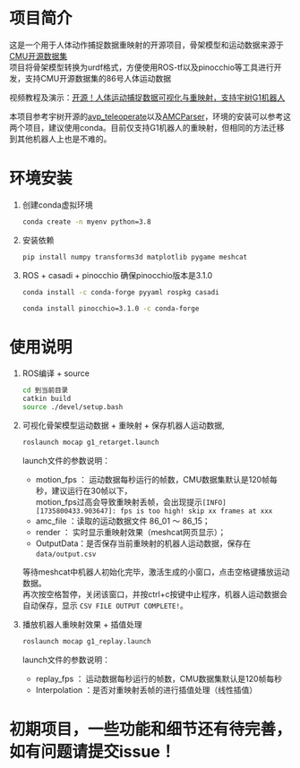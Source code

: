 # 项目简介

这是一个用于人体动作捕捉数据重映射的开源项目，骨架模型和运动数据来源于[CMU开源数据集](http://mocap.cs.cmu.edu/faqs.php)  
项目将骨架模型转换为urdf格式，方便使用ROS-tf以及pinocchio等工具进行开发，支持CMU开源数据集的86号人体运动数据 

视频教程及演示：[开源！人体运动捕捉数据可视化与重映射，支持宇树G1机器人](https://www.bilibili.com/video/BV1tC66YTEYh/?spm_id_from=333.1387.homepage.video_card.click&vd_source=713b35f59bdf42930757aea07a44e7cb)
  
本项目参考宇树开源的[avp_teleoperate](https://github.com/unitreerobotics/avp_teleoperate)以及[AMCParser](https://github.com/CalciferZh/AMCParser)，环境的安装可以参考这两个项目，建议使用conda。目前仅支持G1机器人的重映射，但相同的方法迁移到其他机器人上也是不难的。  

# 环境安装

1. 创建conda虚拟环境
    ```bash
    conda create -n myenv python=3.8
    ```
2. 安装依赖
    ```bash
    pip install numpy transforms3d matplotlib pygame meshcat
    ```
3. ROS + casadi + pinocchio 确保pinocchio版本是3.1.0
    ```bash
    conda install -c conda-forge pyyaml rospkg casadi
    ```
    ```bash
    conda install pinocchio=3.1.0 -c conda-forge
    ```


# 使用说明

1. ROS编译  + source
    ```bash
    cd 到当前目录
    catkin build
    source ./devel/setup.bash 
    ```


2. 可视化骨架模型运动数据 + 重映射 + 保存机器人运动数据, 
    ```bash
    roslaunch mocap g1_retarget.launch
    ```
    launch文件的参数说明：  
    - motion_fps ： 运动数据每秒运行的帧数，CMU数据集默认是120帧每秒，建议运行在30帧以下，  
    motion_fps过高会导致重映射丢帧，会出现提示`[INFO] [1735800433.903647]: fps is too high! skip xx frames at xxx`
    - amc_file ：读取的运动数据文件 86_01 ～ 86_15；
    - render ： 实时显示重映射效果（meshcat网页显示）；
    - OutputData：是否保存当前重映射的机器人运动数据，保存在 `data/output.csv` 
      
    等待meshcat中机器人初始化完毕，激活生成的小窗口，点击空格键播放运动数据。  
    再次按空格暂停，关闭该窗口，并按ctrl+c按键中止程序，机器人运动数据会自动保存，显示 `CSV FILE OUTPUT COMPLETE!`。



3. 播放机器人重映射效果 + 插值处理
    ```bash
    roslaunch mocap g1_replay.launch
    ```
    launch文件的参数说明：  
    - replay_fps ： 运动数据每秒运行的帧数，CMU数据集默认是120帧每秒
    - Interpolation ：是否对重映射丢帧的进行插值处理（线性插值）  

# 初期项目，一些功能和细节还有待完善，如有问题请提交issue！
    


